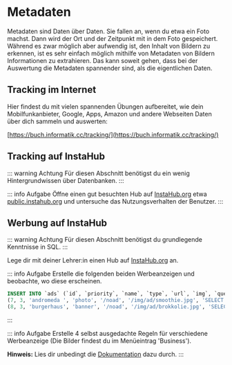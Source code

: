 # Metadaten

Metadaten sind Daten über Daten. Sie fallen an, wenn du etwa ein Foto machst. Dann wird der Ort und der Zeitpunkt mit in dem Foto gespeichert. Während es zwar möglich aber aufwendig ist, den Inhalt von Bildern zu erkennen, ist es sehr einfach möglich mithilfe von Metadaten von Bildern Informationen zu extrahieren. Das kann soweit gehen, dass bei der Auswertung die Metadaten spannender sind, als die eigentlichen Daten.

## Tracking im Internet

Hier findest du mit vielen spannenden Übungen aufbereitet, wie dein Mobilfunkanbieter, Google, Apps, Amazon und andere Webseiten Daten über dich sammeln und auswerten:

[https://buch.informatik.cc/tracking/](https://buch.informatik.cc/tracking/)

## Tracking auf InstaHub

::: warning Achtung
Für diesen Abschnitt benötigst du ein wenig Hintergrundwissen über Datenbanken.
:::

::: info Aufgabe
Öffne einen gut besuchten Hub auf [InstaHub.org](http://instahub.org/) etwa [public.instahub.org](https://public.instahub.org/) und untersuche das Nutzungsverhalten der Benutzer.
:::

## Werbung auf InstaHub

::: warning Achtung
Für diesen Abschnitt benötigst du grundlegende Kenntnisse in SQL.
:::

Lege dir mit deiner Lehrer:in einen Hub auf [InstaHub.org](http://instahub.org/) an.

::: info Aufgabe
Erstelle die folgenden beiden Werbeanzeigen und beobachte, wo diese erscheinen.

```sql
INSERT INTO `ads` (`id`, `priority`, `name`, `type`, `url`, `img`, `query`, `created_at`, `updated_at`) VALUES
(7, 3, 'andromeda ', 'photo', '/noad', '/img/ad/smoothie.jpg', 'SELECT id FROM users WHERE id=$user', '2018-10-07 21:58:59', '2018-10-07 21:58:59'),
(8, 3, 'burgerhaus', 'banner', '/noad', '/img/ad/brokkolie.jpg', 'SELECT id FROM users WHERE id=$user', '2018-10-07 21:58:59', '2018-10-07 21:58:59');
```
:::

::: info Aufgabe
Erstelle 4 selbst ausgedachte Regeln für verschiedene Werbeanzeige (Die Bilder findest du im Menüeintrag 'Business').

**Hinweis:** Lies dir unbedingt die [Dokumentation](https://wi-wissen.github.io/instahub-doc-de/#/frontend?id=business) dazu durch.
:::
